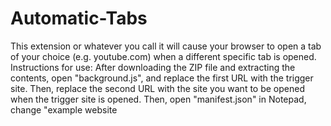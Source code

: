 # Automatic-Tabs
This extension or whatever you call it will cause your browser to open a tab of your choice (e.g. youtube.com) when a different specific tab is opened. Instructions for use: After downloading the ZIP file and extracting the contents, open "background.js", and replace the first URL with the trigger site.
Then, replace the second URL with the site you want to be opened when the trigger site is opened.
Then, open "manifest.json" in Notepad, change "example website

